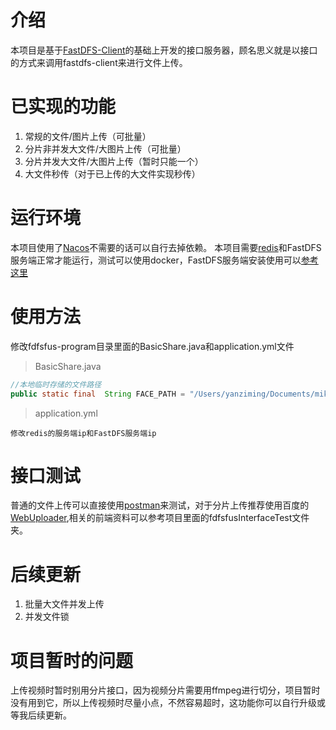 # 介绍
本项目是基于[FastDFS-Client](https://github.com/tobato/FastDFS_Client)的基础上开发的接口服务器，顾名思义就是以接口的方式来调用fastdfs-client来进行文件上传。

# 已实现的功能
1. 常规的文件/图片上传（可批量）
2. 分片非并发大文件/大图片上传（可批量）
3. 分片并发大文件/大图片上传（暂时只能一个）
4. 大文件秒传（对于已上传的大文件实现秒传）

# 运行环境
本项目使用了[Nacos](https://nacos.io/zh-cn/docs/quick-start.html)不需要的话可以自行去掉依赖。
本项目需要[redis](https://redis.io/)和FastDFS服务端正常才能运行，测试可以使用docker，FastDFS服务端安装使用可以[参考这里](https://github.com/tobato/FastDFS_Client/wiki/%E5%87%86%E5%A4%87Docker%E6%B5%8B%E8%AF%95%E9%95%9C%E5%83%8F)

# 使用方法
修改fdfsfus-program目录里面的BasicShare.java和application.yml文件
>BasicShare.java
```java  
//本地临时存储的文件路径
public static final  String FACE_PATH = "/Users/yanziming/Documents/mike/fdfs";
```
>application.yml
``` 
修改redis的服务端ip和FastDFS服务端ip
```

# 接口测试
普通的文件上传可以直接使用[postman](https://www.postman.com/)来测试，对于分片上传推荐使用百度的[WebUploader](http://fex.baidu.com/webuploader/),相关的前端资料可以参考项目里面的fdfsfusInterfaceTest文件夹。

# 后续更新
1. 批量大文件并发上传
2. 并发文件锁

# 项目暂时的问题
上传视频时暂时别用分片接口，因为视频分片需要用ffmpeg进行切分，项目暂时没有用到它，所以上传视频时尽量小点，不然容易超时，这功能你可以自行升级或等我后续更新。




